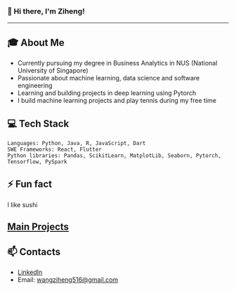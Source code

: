 ### 👋 Hi there, I'm Ziheng!
---

## 🎓 About Me
- Currently pursuing my degree in Business Analytics in NUS (National University of Singapore)
- Passionate about machine learning, data science and software engineering
- Learning and building projects in deep learning using Pytorch
- I build machine learning projects and play tennis during my free time

## 💻 Tech Stack
```text
Languages: Python, Java, R, JavaScript, Dart
SWE Frameworks: React, Flutter
Python libraries: Pandas, ScikitLearn, MatplotLib, Seaborn, Pytorch, Tensorflow, PySpark
```

## ⚡ Fun fact
I like sushi

## [Main Projects](https://github.com/lifrocszh/Projects)

## 📫 Contacts
- [LinkedIn](https://www.linkedin.com/in/ziheng-wang-39ab35263/)
- Email: wangziheng516@gmail.com
